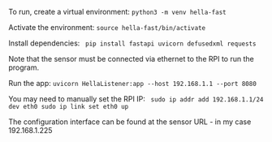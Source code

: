 To run, create a virtual environment:
``
    python3 -m venv hella-fast ``

Activate the environment:
``
    source hella-fast/bin/activate ``

Install dependencies:
`` 
    pip install fastapi uvicorn defusedxml requests ``

Note that the sensor must be connected via ethernet to the RPI to run the program.

Run the app: 
`` uvicorn HellaListener:app --host 192.168.1.1 --port 8080 ``

You may need to manually set the RPI IP:
`` 
    sudo ip addr add 192.168.1.1/24 dev eth0
    sudo ip link set eth0 up
``

The configuration interface can be found at the sensor URL - in my case 192.168.1.225

